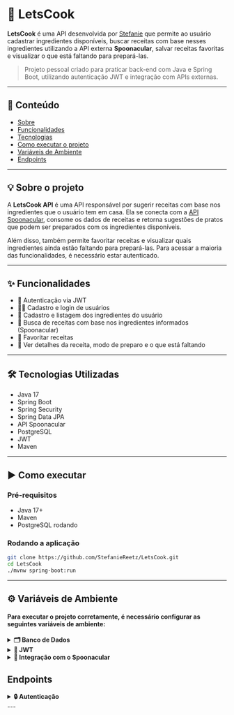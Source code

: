 # 🥘 LetsCook

**LetsCook** é uma API desenvolvida por [Stefanie](https://github.com/StefanieReetz) que permite ao usuário cadastrar ingredientes disponíveis, buscar receitas com base nesses ingredientes utilizando a API externa **Spoonacular**, salvar receitas favoritas e visualizar o que está faltando para prepará-las.

> Projeto pessoal criado para praticar back-end com Java e Spring Boot, utilizando autenticação JWT e integração com APIs externas.

---

## :door: Conteúdo

- [Sobre](#Sobre)
- [Funcionalidades](#Funcionalidades)
- [Tecnologias](#Tecnologias)
- [Como executar o projeto](#executar)
- [Variáveis de Ambiente](#variaveis-de-ambiente)
- [Endpoints](#Endpoints)

---

<a name="Sobre"></a>
## 💡 Sobre o projeto

A **LetsCook API** é uma API responsável por sugerir receitas com base nos ingredientes que o usuário tem em casa. Ela se conecta com a [API Spoonacular](https://spoonacular.com/), consome os dados de receitas e retorna sugestões de pratos que podem ser preparados com os ingredientes disponíveis.

Além disso, também permite favoritar receitas e visualizar quais ingredientes ainda estão faltando para prepará-las. Para acessar a maioria das funcionalidades, é necessário estar autenticado.

---
<a name="Funcionalidades"></a>
## ✨ Funcionalidades

- 🔐 Autenticação via JWT
- 👩‍🍳 Cadastro e login de usuários
- 🧂 Cadastro e listagem dos ingredientes do usuário
- 🍝 Busca de receitas com base nos ingredientes informados (Spoonacular)
- 💾 Favoritar receitas
- 📝 Ver detalhes da receita, modo de preparo e o que está faltando

---

<a name="Tecnologias"></a>
## 🛠️ Tecnologias Utilizadas

- Java 17  
- Spring Boot  
- Spring Security  
- Spring Data JPA  
- API Spoonacular  
- PostgreSQL  
- JWT  
- Maven  

---

<a name="executar"></a>
## ▶️ Como executar

### Pré-requisitos

- Java 17+
- Maven
- PostgreSQL rodando

### Rodando a aplicação

```bash
git clone https://github.com/StefanieReetz/LetsCook.git
cd LetsCook
./mvnw spring-boot:run
```
---

<a name="variaveis-de-ambiente"></a>
## ⚙️ Variáveis de Ambiente

#### Para executar o projeto corretamente, é necessário configurar as seguintes variáveis de ambiente:
<details>

<summary><strong>🗂️ Banco de Dados</strong></summary>

| Variável | Descrição |
|---------|-----------|
| `DB_USER` | Usuário do banco de dados PostgreSQL |
| `DB_PASSWORD` | Senha do banco de dados PostgreSQL |
</details>

<details><summary><strong>🔐 JWT</strong></summary>

| Variável | Descrição |
|---------|-----------|
| `JWT_SECRET` | Chave secreta usada para assinar e verificar os tokens JWT. Pode ser qualquer string segura. |
</details>

<details>
<summary><strong>🍅 Integração com o Spoonacular</strong></summary> 

| Variável | Descrição                                                                              |
|---------|----------------------------------------------------------------------------------------|
| `SPOONCULAR_API_KEY` | API Key do spoonacular ([Spotify Developer](https://spoonacular.com/food-api/pricing)) |
</details>


<a name="Endpoints"></a>
## Endpoints

<details>
<summary><strong>🔒 Autenticação</strong></summary>

### 🔐 Endpoints de Autenticação

Para acessar os endpoints protegidos da API LetsCook, é necessário estar autenticado. Você pode criar uma conta e depois fazer login para receber o token JWT.
### 📝 Cadastrar
```http
POST http://localhost:8080/auth/signup
```
#### Corpo da requisição:
```json
{
  "username": "usuario",
  "password": "senha123"
}
```


---
### 🔑 Login
```http
POST http://localhost:8080/auth/login
```

#### Corpo da requisição:
``` json
{
  "username": "usuario",
  "password": "senha123"
}
```

#### Exemplo de resposta:
```json
{
"token": "eyJhbGciOiJIUzI1NiIsInR5cCI6IkpXVCJ9..."
}
```

#### Use esse token no cabeçalho Authorization de todas as requisições protegidas:
```makefile
Authorization: Bearer eyJhbGciOiJIUzI1NiIsInR5cCI6IkpXVCJ9...
```
</details>
---
